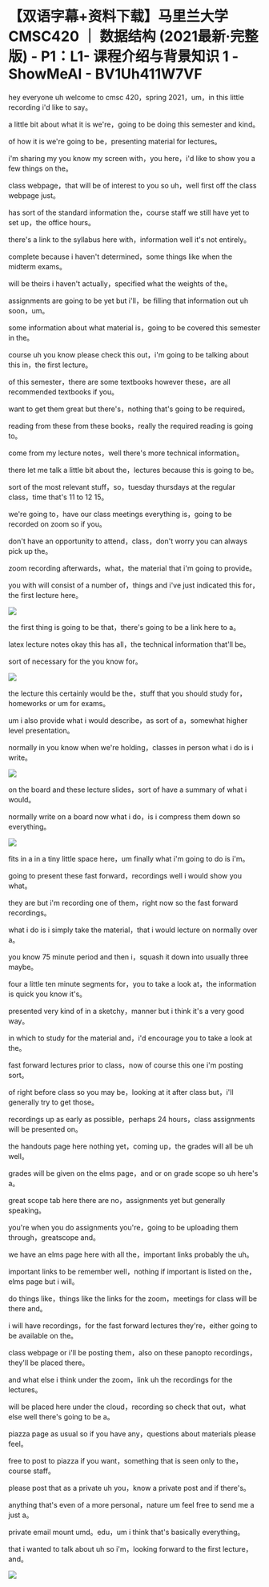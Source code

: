 # 【双语字幕+资料下载】马里兰大学 CMSC420 ｜ 数据结构 (2021最新·完整版) - P1：L1- 课程介绍与背景知识 1 - ShowMeAI - BV1Uh411W7VF

hey everyone uh welcome to cmsc 420，spring 2021，um，in this little recording i'd like to say。

a little bit about what it is we're，going to be doing this semester and kind。

of how it is we're going to be，presenting material for lectures。

i'm sharing my you know my screen with，you here，i'd like to show you a few things on the。

class webpage，that will be of interest to you so uh，well first off the class webpage just。

has sort of the standard information the，course staff we still have yet to set up，the office hours。

there's a link to the syllabus here with，information well it's not entirely。

complete because i haven't determined，some things like when the midterm exams。

will be theirs i haven't actually，specified what the weights of the。

assignments are going to be yet but i'll，be filling that information out uh soon，um。

some information about what material is，going to be covered this semester in the。

course uh you know please check this out，i'm going to be talking about this in，the first lecture。

of this semester，there are some textbooks however these，are all recommended textbooks if you。

want to get them great but there's，nothing that's going to be required。

reading from these from these books，really the required reading is going to。

come from my lecture notes，well there's more technical information。

there let me talk a little bit about the，lectures because this is going to be。

sort of the most relevant stuff，so，tuesday thursdays at the regular class，time that's 11 to 12 15。

 we're going to，have our class meetings everything is，going to be recorded on zoom so if you。

don't have an opportunity to attend，class，don't worry you can always pick up the。

zoom recording afterwards，what，the material that i'm going to provide。

you with will consist of a number of，things and i've just indicated this for，the first lecture here。



![](img/68730583d688117c2e85a5e776ba113b_1.png)

the first thing is going to be that，there's going to be a link here to a。

latex lecture notes okay this has all，the technical information that'll be。

sort of necessary for the you know for。

![](img/68730583d688117c2e85a5e776ba113b_3.png)

the lecture this certainly would be the，stuff that you should study for，homeworks or um for exams。

um i also provide what i would describe，as sort of a，somewhat higher level presentation。

normally in you know when we're holding，classes in person what i do is i write。



![](img/68730583d688117c2e85a5e776ba113b_5.png)

on the board and these lecture slides，sort of have a summary of what i would。

normally write on a board now what i do，is i compress them down so everything。



![](img/68730583d688117c2e85a5e776ba113b_7.png)

fits in a in a tiny little space here，um finally what i'm going to do is i'm。

going to present these fast forward，recordings well i would show you what。

they are but i'm recording one of them，right now so the fast forward recordings。

what i do is i simply take the material，that i would lecture on normally over a。

you know 75 minute period and then i，squash it down into usually three maybe。

four a little ten minute segments for，you to take a look at，the information is quick you know it's。

presented very kind of in a sketchy，manner but i think it's a very good way。

in which to study for the material and，i'd encourage you to take a look at the。

fast forward lectures prior to class，now of course this one i'm posting sort。

of right before class so you may be，looking at it after class but，i'll generally try to get those。

recordings up as early as possible，perhaps 24 hours，class assignments will be presented on。

the handouts page here nothing yet，coming up，the grades will all be uh well。

grades will be given on the elms page，and or on grade scope so uh here's a。

great scope tab here there are no，assignments yet but generally speaking。

you're when you do assignments you're，going to be uploading them through，greatscope and。

we have an elms page here with all the，important links probably the uh。

important links to be remember well，nothing if important is listed on the，elms page but i will。

do things like，things like the links for the zoom，meetings for class will be there and。

i will have recordings，for the fast forward lectures they're，either going to be available on the。

class webpage or i'll be posting them，also on these panopto recordings，they'll be placed there。

and what else i think under the zoom，link uh the recordings for the lectures。

will be placed here under the cloud，recording so check that out，what else well there's going to be a。

piazza page as usual so if you have any，questions about materials please feel。

free to post to piazza if you want，something that is seen only to the，course staff。

please post that as a private uh you，know a private post and if there's。

anything that's even of a more personal，nature um feel free to send me a just a。

private email mount umd。edu，um i think that's basically everything。

that i wanted to talk about uh so i'm，looking forward to the first lecture，and。



![](img/68730583d688117c2e85a5e776ba113b_9.png)